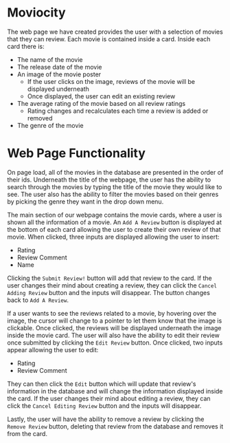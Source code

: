 # Moviocity
The web page we have created provides the user with a selection of movies that they can review. Each movie is contained inside a card. Inside each card there is: 

* The name of the movie
* The release date of the movie
* An image of the movie poster
    * If the user clicks on the image, reviews of the movie will be displayed underneath
    * Once displayed, the user can edit an existing review
* The average rating of the movie based on all review ratings
    * Rating changes and recalculates each time a review is added or removed
* The genre of the movie

# Web Page Functionality

On page load, all of the movies in the database are presented in the order of their ids. Underneath the title of the webpage, the user has the ability to search through the movies by typing the title of the movie they would like to see. The user also has the ability to filter the movies based on their genres by picking the genre they want in the drop down menu.

The main section of our webpage contains the movie cards, where a user is shown all the information of a movie. An `Add A Review` button is displayed at the bottom of each card allowing the user to create their own review of that movie. When clicked, three inputs are displayed allowing the user to insert:
* Rating
* Review Comment
* Name

Clicking the `Submit Review!` button will add that review to the card. If the user changes their mind about creating a review, they can click the `Cancel Adding Review` button and the inputs will disappear. The button changes back to `Add A Review`.

If a user wants to see the reviews related to a movie, by hovering over the image, the cursor will change to a pointer to let them know that the image is clickable. Once clicked, the reviews will be displayed underneath the image inside the movie card. The user will also have the ability to edit their review once submitted by clicking the `Edit Review` button. Once clicked, two inputs appear allowing the user to edit: 
* Rating
* Review Comment

They can then click the `Edit` button which will update that review's information in the database and will change the information displayed inside the card. If the user changes their mind about editing a review, they can click the `Cancel Editing Review` button and the inputs will disappear.

Lastly, the user will have the ability to remove a review by clicking the `Remove Review` button, deleting that review from the database and removes it from the card.


